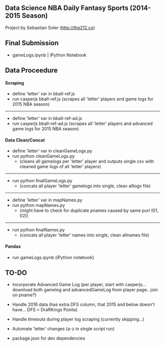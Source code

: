 ## Data Science NBA Daily Fantasy Sports (2014-2015 Season)

Project by Sebastian Soler (http://the212.co)

## Final Submission

* gameLogs.ipynb | iPython Notebook

## Data Proceedure

#### Scraping
* define 'letter' var in bball-ref.js
* run casperjs bball-ref.js (scrapes all 'letter' players and game logs for 2015 NBA season)

-------------------------

* define 'letter' var in bball-ref-ad.js
* run casperjs bball-ref-ad.js (scrapes all 'letter' players and advanced game logs for 2015 NBA season)


#### Data Clean/Concat
* define 'letter' var in cleanGameLogs.py
* run python cleanGameLogs.py
  * (cleans all gamelogs per 'letter' player and outputs single csv with cleaned game logs of all 'letter' players)

-------------------------

* run python finalGameLogs.py
  * (concats all player 'letter' gamelogs into single, clean alllogs file)

-------------------------

* define 'letter' var in mapNames.py
* run python mapNames.py
  * (might have to check for duplicate pnames caused by same purl (01, 02))

-------------------------

* run python finalNames.py
  * (concats all player 'letter' names into single, clean allnames file)


#### Pandas
* run gameLogs.ipynb (iPython notebook)

## TO-DO

* Incorporate Advanced Game Log (per player, start with casperjs... download both gamelog and advancedGameLog from player page.. join on pname?)

* Handle 2016 data (has extra DFS column, that 2015 and below doesn't have... DFS = DraftKings Points)

* Handle timeouts during player log scraping (currently skipping...)

* Automate 'letter' changes (a-z in single script run)

* package.json for dev dependencies


